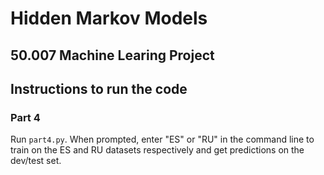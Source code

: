 # Hidden Markov Models
## 50.007 Machine Learing Project
## Instructions to run the code

### Part 4
 Run ```part4.py```. When prompted, enter "ES" or "RU" in the command line to train on the ES and RU datasets respectively and get predictions on the dev/test set.
